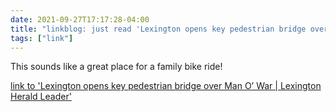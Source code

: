 ```yaml
---
date: 2021-09-27T17:17:28-04:00
title: "linkblog: just read 'Lexington opens key pedestrian bridge over Man O’ War | Lexington Herald Leader'"
tags: ["link"]
---
```

This sounds like a great place for a family bike ride!
 
[link to 'Lexington opens key pedestrian bridge over Man O’ War | Lexington Herald Leader'](https://www.kentucky.com/news/local/counties/fayette-county/article254542117.html)
